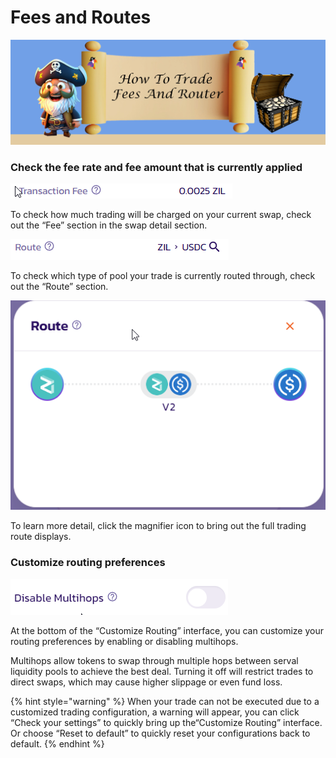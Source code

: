 # Fees and Routes

![](../../.gitbook/assets/PS_HT_Trade_Fees_Router.png)

### **Check the fee rate and fee amount that is currently applied**

![](<../../.gitbook/assets/image11.png>)

To check how much trading will be charged on your current swap, check out the “Fee” section in the swap detail section.

![](<../../.gitbook/assets/image12.png>)

To check which type of pool your trade is currently routed through, check out the “Route” section.

![](<../../.gitbook/assets/image13.png>)

To learn more detail, click the magnifier icon to bring out the full trading route displays.

### **Customize routing preferences**

![](<../../.gitbook/assets/image14.png>)

At the bottom of the “Customize Routing” interface, you can customize your routing preferences by enabling or disabling multihops.

Multihops allow tokens to swap through multiple hops between serval liquidity pools to achieve the best deal. Turning it off will restrict trades to direct swaps, which may cause higher slippage or even fund loss.

{% hint style="warning" %}
When your trade can not be executed due to a customized trading configuration, a warning will appear, you can click “Check your settings” to quickly bring up the“Customize Routing” interface. Or choose “Reset to default” to quickly reset your configurations back to default.
{% endhint %}
